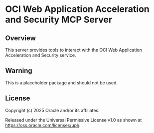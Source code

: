 # OCI Web Application Acceleration and Security MCP Server

## Overview
This server provides tools to interact with the OCI Web Application Acceleration and Security service.

## Warning
This is a placeholder package and should not be used.

## License
Copyright (c) 2025 Oracle and/or its affiliates.

Released under the Universal Permissive License v1.0 as shown at
https://oss.oracle.com/licenses/upl/.
